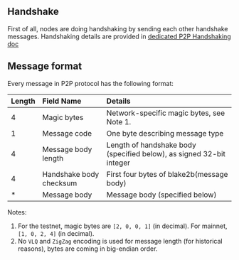 Handshake
---------

First of all, nodes are doing handshaking by sending each other handshake messages. Handshaking details are provided in [dedicated P2P Handshaking doc](p2p-handshake.md)

Message format
----------------

Every message in P2P protocol has the following format:

| Length         | Field Name                     | Details                                                        |  
| :------------  | :----------------------------  | :-----------                                                   |
|4               | Magic bytes                    | Network-specific magic bytes, see Note 1.                      |              
|1               | Message code                   | One byte describing message type                               |
|4               | Message body length          | Length of handshake body (specified below), as signed 32-bit integer  |
|4               | Handshake body checksum        | First four bytes of blake2b(message body)                    |                                        
|*               | Message body                 | Message body (specified below)                                                             |

Notes:

1. For the testnet, magic bytes are `[2, 0, 0, 1]` (in decimal). For mainnet, `[1, 0, 2, 4]` (in decimal).
2. No `VLQ` and `ZigZag` encoding is used for message length (for historical reasons), bytes are coming in big-endian order.

